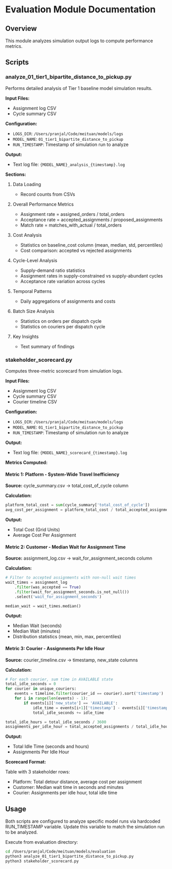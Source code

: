 # Evaluation Module Documentation

## Overview

This module analyzes simulation output logs to compute performance metrics.

## Scripts

### analyze_01_tier1_bipartite_distance_to_pickup.py

Performs detailed analysis of Tier 1 baseline model simulation results.

**Input Files:**
- Assignment log CSV
- Cycle summary CSV

**Configuration:**
- `LOGS_DIR`: `/Users/pranjal/Code/meituan/models/logs`
- `MODEL_NAME`: `01_tier1_bipartite_distance_to_pickup`
- `RUN_TIMESTAMP`: Timestamp of simulation run to analyze

**Output:**
- Text log file: `{MODEL_NAME}_analysis_{timestamp}.log`

**Sections:**

1. Data Loading
   - Record counts from CSVs

2. Overall Performance Metrics
   - Assignment rate = assigned_orders / total_orders
   - Acceptance rate = accepted_assignments / proposed_assignments
   - Match rate = matches_with_actual / total_orders

3. Cost Analysis
   - Statistics on baseline_cost column (mean, median, std, percentiles)
   - Cost comparison: accepted vs rejected assignments

4. Cycle-Level Analysis
   - Supply-demand ratio statistics
   - Assignment rates in supply-constrained vs supply-abundant cycles
   - Acceptance rate variation across cycles

5. Temporal Patterns
   - Daily aggregations of assignments and costs

6. Batch Size Analysis
   - Statistics on orders per dispatch cycle
   - Statistics on couriers per dispatch cycle

7. Key Insights
   - Text summary of findings

### stakeholder_scorecard.py

Computes three-metric scorecard from simulation logs.

**Input Files:**
- Assignment log CSV
- Cycle summary CSV
- Courier timeline CSV

**Configuration:**
- `LOGS_DIR`: `/Users/pranjal/Code/meituan/models/logs`
- `MODEL_NAME`: `01_tier1_bipartite_distance_to_pickup`
- `RUN_TIMESTAMP`: Timestamp of simulation run to analyze

**Output:**
- Text log file: `{MODEL_NAME}_scorecard_{timestamp}.log`

**Metrics Computed:**

#### Metric 1: Platform - System-Wide Travel Inefficiency

**Source:** cycle_summary.csv → total_cost_of_cycle column

**Calculation:**
```python
platform_total_cost = sum(cycle_summary['total_cost_of_cycle'])
avg_cost_per_assignment = platform_total_cost / total_accepted_assignments
```

**Output:**
- Total Cost (Grid Units)
- Average Cost Per Assignment

#### Metric 2: Customer - Median Wait for Assignment Time

**Source:** assignment_log.csv → wait_for_assignment_seconds column

**Calculation:**
```python
# Filter to accepted assignments with non-null wait times
wait_times = assignment_log
    .filter(was_accepted == True)
    .filter(wait_for_assignment_seconds.is_not_null())
    .select('wait_for_assignment_seconds')

median_wait = wait_times.median()
```

**Output:**
- Median Wait (seconds)
- Median Wait (minutes)
- Distribution statistics (mean, min, max, percentiles)

#### Metric 3: Courier - Assignments Per Idle Hour

**Source:** courier_timeline.csv → timestamp, new_state columns

**Calculation:**
```python
# For each courier, sum time in AVAILABLE state
total_idle_seconds = 0
for courier in unique_couriers:
    events = timeline.filter(courier_id == courier).sort('timestamp')
    for i in range(len(events) - 1):
        if events[i]['new_state'] == 'AVAILABLE':
            idle_time = events[i+1]['timestamp'] - events[i]['timestamp']
            total_idle_seconds += idle_time

total_idle_hours = total_idle_seconds / 3600
assignments_per_idle_hour = total_accepted_assignments / total_idle_hours
```

**Output:**
- Total Idle Time (seconds and hours)
- Assignments Per Idle Hour

**Scorecard Format:**

Table with 3 stakeholder rows:
- Platform: Total detour distance, average cost per assignment
- Customer: Median wait time in seconds and minutes
- Courier: Assignments per idle hour, total idle time

## Usage

Both scripts are configured to analyze specific model runs via hardcoded RUN_TIMESTAMP variable. Update this variable to match the simulation run to be analyzed.

Execute from evaluation directory:
```bash
cd /Users/pranjal/Code/meituan/models/evaluation
python3 analyze_01_tier1_bipartite_distance_to_pickup.py
python3 stakeholder_scorecard.py
```
